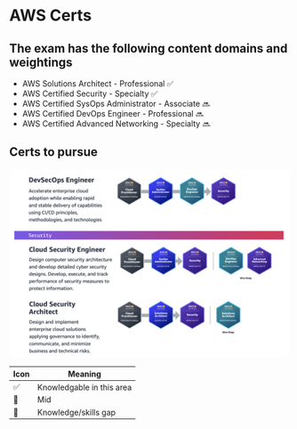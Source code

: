 # AWS Certs

## The exam has the following content domains and weightings

- AWS Solutions Architect - Professional :white_check_mark:
- AWS Certified Security - Specialty :white_check_mark:
- AWS Certified SysOps Administrator - Associate :soon:
- AWS Certified DevOps Engineer - Professional :soon:
- AWS Certified Advanced Networking - Specialty :soon:

## Certs to pursue

![AWS Cert Path](aws/images/cert-path.png)

|Icon|Meaning|
|--|--|
|:white_check_mark:|Knowledgable in this area|
|:large_orange_diamond:|Mid|
|:red_circle:|Knowledge/skills gap|